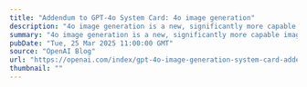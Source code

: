 ```yaml
---
title: "Addendum to GPT-4o System Card: 4o image generation"
description: "4o image generation is a new, significantly more capable image generation approach than our earlier DALL·E 3 series of models. It can create photorealistic output. It can take images as inputs and transform them."
summary: "4o image generation is a new, significantly more capable image generation approach than our earlier DALL·E 3 series of models. It can create photorealistic output. It can take images as inputs and transform them."
pubDate: "Tue, 25 Mar 2025 11:00:00 GMT"
source: "OpenAI Blog"
url: "https://openai.com/index/gpt-4o-image-generation-system-card-addendum"
thumbnail: ""
---
```


